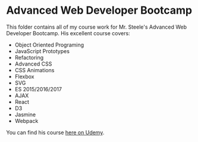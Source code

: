 # Advanced Web Developer Bootcamp
This folder contains all of my course work for Mr. Steele's Advanced Web Developer Bootcamp.  His excellent course covers:
* Object Oriented Programing
* JavaScript Prototypes
* Refactoring
* Advanced CSS
* CSS Animations
* Flexbox
* SVG
* ES 2015/2016/2017
* AJAX
* React
* D3
* Jasmine
* Webpack

You can find his course [here on Udemy](https://www.udemy.com/the-advanced-web-developer-bootcamp).
